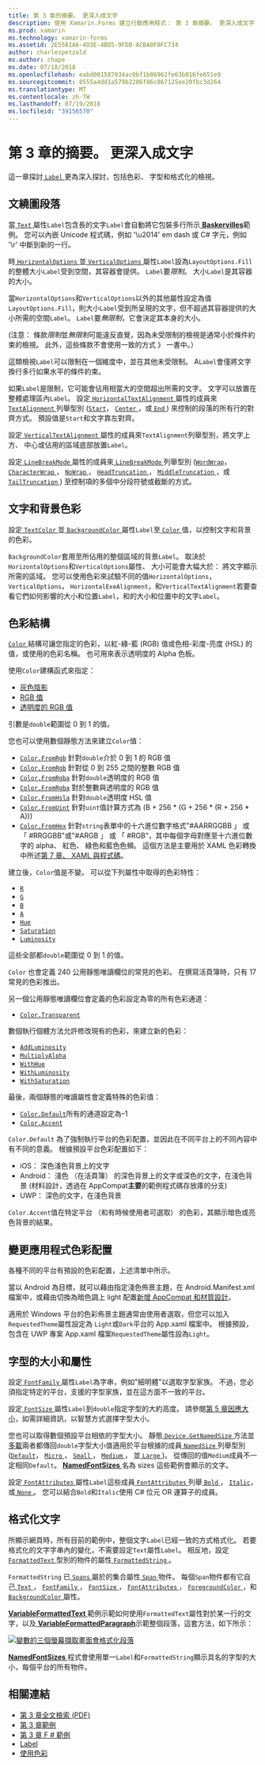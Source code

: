 ```yaml
---
title: 第 3 章的摘要。 更深入成文字
description: 使用 Xamarin.Forms 建立行動應用程式： 第 3 章摘要。 更深入成文字
ms.prod: xamarin
ms.technology: xamarin-forms
ms.assetid: 2E5581A6-4D3E-4BD5-9FDB-ACBA0F0FC734
author: charlespetzold
ms.author: chape
ms.date: 07/18/2018
ms.openlocfilehash: eabd001587034ac0bf1b86962fe63b016fe651e9
ms.sourcegitcommit: 8555a4dd1a579b2206f86c867125ee20fbc3d264
ms.translationtype: MT
ms.contentlocale: zh-TW
ms.lasthandoff: 07/19/2018
ms.locfileid: "39156570"
---
```

# <a name="summary-of-chapter-3-deeper-into-text"></a>第 3 章的摘要。 更深入成文字

這一章探討[ `Label` ](xref:Xamarin.Forms.Label)更為深入探討，包括色彩、 字型和格式化的檢視。

## <a name="wrapping-paragraphs"></a>文繞圖段落

當[ `Text` ](xref:Xamarin.Forms.Label.Text)屬性`Label`包含長的文字`Label`會自動將它包裝多行所示[ **Baskervilles**](https://github.com/xamarin/xamarin-forms-book-samples/tree/master/Chapter03/Baskervilles)範例。 您可以內嵌 Unicode 程式碼，例如 '\u2014' em dash 或 C# 字元，例如 '\r' 中斷到新的一行。

時[ `HorizontalOptions` ](xref:Xamarin.Forms.View.HorizontalOptions)並[ `VerticalOptions` ](xref:Xamarin.Forms.View.VerticalOptions)屬性`Label`設為`LayoutOptions.Fill`的整體大小`Label`受到空間，其容器會提供。 `Label`要*限制*。 大小`Label`是其容器的大小。

當`HorizontalOptions`和`VerticalOptions`以外的其他屬性設定為值`LayoutOptions.Fill`，則大小`Label`受到所呈現的文字，但不超過其容器提供的大小所需的空間`Label`。 `Label`要*無限制*，它會決定其本身的大小。

(注意： 條款*限制*並*無限制*可能違反直覺，因為未受限制的檢視是通常小於條件約束的檢視。 此外，這些條款不會使用一致的方式 》 一書中。）

這類檢視`Label`可以限制在一個維度中，並在其他未受限制。 A`Label`會僅將文字換行多行如果水平的條件約束。

如果`Label`是限制，它可能會佔用相當大的空間超出所需的文字。 文字可以放置在整體處理區內`Label`。 設定[ `HorizontalTextAlignment` ](xref:Xamarin.Forms.Label.HorizontalTextAlignment)屬性的成員來[ `TextAlignment` ](xref:Xamarin.Forms.TextAlignment)列舉型別 ([`Start`](xref:Xamarin.Forms.TextAlignment.Start)， [ `Center` ](xref:Xamarin.Forms.TextAlignment.Center)，或[ `End` ](xref:Xamarin.Forms.TextAlignment.Center)) 來控制的段落的所有行的對齊方式。 預設值是`Start`和文字靠左對齊。

設定[ `VerticalTextAlignment` ](xref:Xamarin.Forms.Label.VerticalTextAlignment)屬性的成員來`TextAlignment`列舉型別，將文字上方、 中心或佔用的區域底部放置`Label`。

設定[ `LineBreakMode` ](xref:Xamarin.Forms.Label.LineBreakMode)屬性的成員來[ `LineBreakMode` ](xref:Xamarin.Forms.LineBreakMode)列舉型別 ([`WordWrap`](xref:Xamarin.Forms.LineBreakMode.WordWrap)， [ `CharacterWrap` ](xref:Xamarin.Forms.LineBreakMode.CharacterWrap)， [ `NoWrap` ](xref:Xamarin.Forms.LineBreakMode.NoWrap)， [ `HeadTruncation` ](xref:Xamarin.Forms.LineBreakMode.HeadTruncation)， [ `MiddleTruncation` ](xref:Xamarin.Forms.LineBreakMode.MiddleTruncation)，或[ `TailTruncation` ](xref:Xamarin.Forms.LineBreakMode.TailTruncation)) 至控制項的多個中分段符號或截斷的方式。

## <a name="text-and-background-colors"></a>文字和背景色彩

設定[ `TextColor` ](xref:Xamarin.Forms.Label.TextColor)並[ `BackgroundColor` ](xref:Xamarin.Forms.VisualElement.BackgroundColor)屬性`Label`至[ `Color` ](xref:Xamarin.Forms.Color)值，以控制文字和背景的色彩。

`BackgroundColor`套用至所佔用的整個區域的背景`Label`。 取決於`HorizontalOptions`和`VerticalOptions`屬性、 大小可能會大幅大於： 將文字顯示所需的區域。 您可以使用色彩來試驗不同的值`HorizontalOptions`， `VerticalOptions`， `HorizontalExeAlignment`，和`VerticalTextAlignment`若要查看它們如何影響的大小和位置`Label`，和的大小和位置中的文字`Label`。

## <a name="the-color-structure"></a>色彩結構

[ `Color` ](xref:Xamarin.Forms.Color)結構可讓您指定的色彩，以紅-綠-藍 (RGB) 值或色相-彩度-亮度 (HSL) 的值，或使用的色彩名稱。 也可用來表示透明度的 Alpha 色板。

使用`Color`建構函式來指定：

- [灰色陰影](xref:Xamarin.Forms.Color.%23ctor(System.Double))
- [RGB 值](xref:Xamarin.Forms.Color.%23ctor(System.Double,System.Double,System.Double))
- [透明度的 RGB 值](xref:Xamarin.Forms.Color.%23ctor(System.Double,System.Double,System.Double,System.Double))

引數是`double`範圍從 0 到 1 的值。

您也可以使用數個靜態方法來建立`Color`值：

- [`Color.FromRgb`](xref:Xamarin.Forms.Color.FromRgb(System.Double,System.Double,System.Double)) 針對`double`介於 0 到 1 的 RGB 值
- [`Color.FromRgb`](xref:Xamarin.Forms.Color.FromRgb(System.Int32,System.Int32,System.Int32)) 針對從 0 到 255 之間的整數 RGB 值
- [`Color.FromRgba`](xref:Xamarin.Forms.Color.FromRgba(System.Double,System.Double,System.Double,System.Double)) 針對`double`透明度的 RGB 值
- [`Color.FromRgba`](xref:Xamarin.Forms.Color.FromRgba(System.Int32,System.Int32,System.Int32,System.Int32)) 對於整數與透明度的 RGB 值
- [`Color.FromHsla`](xref:Xamarin.Forms.Color.FromHsla(System.Double,System.Double,System.Double,System.Double)) 針對`double`透明度 HSL 值
- [`Color.FromUint`](xref:Xamarin.Forms.Color.FromUint(System.UInt32)) 針對`uint`值計算方式為 (B + 256 * (G + 256 * (R + 256 * A)))
- [`Color.FromHex`](xref:Xamarin.Forms.Color.FromHex(System.String)) 針對`string`表單中的十六進位數字格式"#AARRGGBB 」 或 「 #RRGGBB"或"#ARGB 」 或 「 #RGB"，其中每個字母對應至十六進位數字的 alpha、 紅色、 綠色和藍色色頻。 這個方法是主要用於 XAML 色彩轉換中所述[第 7 章、 XAML 與程式碼](~/xamarin-forms/creating-mobile-apps-xamarin-forms/summaries/chapter07.md)。

建立後，`Color`值是不變。 可以從下列屬性中取得的色彩特性：

- [`R`](xref:Xamarin.Forms.Color.R)
- [`G`](xref:Xamarin.Forms.Color.G)
- [`B`](xref:Xamarin.Forms.Color.B)
- [`A`](xref:Xamarin.Forms.Color.A)
- [`Hue`](xref:Xamarin.Forms.Color.Hue)
- [`Saturation`](xref:Xamarin.Forms.Color.Saturation)
- [`Luminosity`](xref:Xamarin.Forms.Color.Luminosity)

這些全部都`double`範圍從 0 到 1 的值。

`Color` 也會定義 240 公用靜態唯讀欄位的常見的色彩。 在撰寫活頁簿時，只有 17 常見的色彩推出。

另一個公用靜態唯讀欄位會定義的色彩設定為零的所有色彩通道：

- [`Color.Transparent`](xref:Xamarin.Forms.Color.Transparent)

數個執行個體方法允許修改現有的色彩，來建立新的色彩：

- [`AddLuminosity`](xref:Xamarin.Forms.Color.AddLuminosity(System.Double))
- [`MultiplyAlpha`](xref:Xamarin.Forms.Color.MultiplyAlpha(System.Double))
- [`WithHue`](xref:Xamarin.Forms.Color.WithHue(System.Double))
- [`WithLuminosity`](xref:Xamarin.Forms.Color.WithLuminosity(System.Double))
- [`WithSaturation`](xref:Xamarin.Forms.Color.WithSaturation(System.Double))

最後，兩個靜態的唯讀屬性會定義特殊的色彩值：

- [`Color.Default`](xref:Xamarin.Forms.Color.Default)所有的通道設定為&ndash;1
- [`Color.Accent`](xref:Xamarin.Forms.Color.Accent)

`Color.Default` 為了強制執行平台的色彩配置，並因此在不同平台上的不同內容中有不同的意義。 根據預設平台色彩配置如下：

- iOS： 深色淺色背景上的文字
- Android： 淺色 （在活頁簿） 的深色背景上的文字或深色的文字，在淺色背景 (材料設計，透過在 AppCompat**主要**的範例程式碼存放庫的分支)
- UWP： 深色的文字，在淺色背景

`Color.Accent`值在特定平台 （和有時候使用者可選取） 的色彩，其顯示暗色或亮色背景的結果。

## <a name="changing-the-application-color-scheme"></a>變更應用程式色彩配置

各種不同的平台有預設的色彩配置，上述清單中所示。

當以 Android 為目標，就可以藉由指定淺色佈景主題，在 Android.Manifest.xml 檔案中，或藉由切換為暗色調上 light 配置[新增 AppCompat 和材質設計](~/xamarin-forms/platform/android/appcompat.md)。

適用於 Windows 平台的色彩佈景主題通常由使用者選取，但您可以加入`RequestedTheme`屬性設定為 `Light`或`Dark`平台的 App.xaml 檔案中。 根據預設，包含在 UWP 專案 App.xaml 檔案`RequestedTheme`屬性設為`Light`。

## <a name="font-sizes-and-attributes"></a>字型的大小和屬性

設定[ `FontFamily` ](xref:Xamarin.Forms.Label.FontFamily)屬性`Label`為字串，例如"細明體"以選取字型家族。 不過，您必須指定特定的平台，支援的字型家族，並在這方面不一致的平台。

設定[ `FontSize` ](xref:Xamarin.Forms.Label.FontSize)屬性`Label`到`double`指定字型的大約高度。 請參閱[第 5 章因應大小](chapter05.md)，如需詳細資訊，以智慧方式選擇字型大小。

您也可以取得數個預設平台相依的字型大小。 靜態[ `Device.GetNamedSize` ](xref:Xamarin.Forms.Device.GetNamedSize(Xamarin.Forms.NamedSize,System.Type))方法並[多載](xref:Xamarin.Forms.Device.GetNamedSize(Xamarin.Forms.NamedSize,Xamarin.Forms.Element))兩者都傳回`double`字型大小值適用於平台根據的成員[ `NamedSize` ](xref:Xamarin.Forms.NamedSize)列舉型別 ([`Default`](xref:Xamarin.Forms.NamedSize.Default)， [ `Micro` ](xref:Xamarin.Forms.NamedSize.Micro)， [ `Small` ](xref:Xamarin.Forms.NamedSize.Small)， [ `Medium` ](xref:Xamarin.Forms.NamedSize.Medium)， 並[ `Large` ](xref:Xamarin.Forms.NamedSize.Large))。 從傳回的值`Medium`成員不一定相同`Default`。 [ **NamedFontSizes** ](https://github.com/xamarin/xamarin-forms-book-samples/tree/master/Chapter03/NamedFontSizes)名為 sizes 這些範例會顯示的文字。

設定[ `FontAttributes` ](xref:Xamarin.Forms.Label.FontAttributes)屬性`Label`這些成員[ `FontAttributes` ](xref:Xamarin.Forms.FontAttributes)列舉[ `Bold` ](xref:Xamarin.Forms.FontAttributes.Bold)， [ `Italic`](xref:Xamarin.Forms.FontAttributes.Italic)，或[ `None` ](xref:Xamarin.Forms.FontAttributes.None)。 您可以結合`Bold`和`Italic`使用 C# 位元 OR 運算子的成員。

## <a name="formatted-text"></a>格式化文字

所顯示網頁時，所有目前的範例中，整個文字`Label`已經一致的方式格式化。 若要格式化的文字字串內的變化，不需要設定`Text`屬性`Label`。 相反地，設定[ `FormattedText` ](xref:Xamarin.Forms.Label.FormattedText)型別的物件的屬性[ `FormattedString` ](xref:Xamarin.Forms.FormattedString)。

`FormattedString` 已[ `Spans` ](xref:Xamarin.Forms.FormattedString.Spans)屬於的集合屬性[ `Span` ](xref:Xamarin.Forms.Span)物件。 每個`Span`物件都有它自己[ `Text` ](xref:Xamarin.Forms.Span.Text)， [ `FontFamily` ](xref:Xamarin.Forms.Span.FontFamily)， [ `FontSize` ](xref:Xamarin.Forms.Span.FontSize)， [ `FontAttributes` ](xref:Xamarin.Forms.Span.FontAttributes)， [ `ForegroundColor` ](xref:Xamarin.Forms.Span.ForegroundColor)，和[ `BackgroundColor` ](xref:Xamarin.Forms.Span.BackgroundColor)屬性。

[ **VariableFormattedText** ](https://github.com/xamarin/xamarin-forms-book-samples/tree/master/Chapter03/VarFormText)範例示範如何使用`FormattedText`屬性對於某一行的文字，以及[ **VariableFormattedParagraph**](https://github.com/xamarin/xamarin-forms-book-samples/tree/master/Chapter03/VarFormPara)示範整個段落，這套方法，如下所示：

[![變數的三個螢幕擷取畫面會格式化段落](images/ch03fg06-small.png "格式化標籤文字的變數")](images/ch03fg06-large.png#lightbox "變數格式的標籤文字")

[ **NamedFontSizes** ](https://github.com/xamarin/xamarin-forms-book-samples/tree/master/Chapter03/NamedFontSizes)程式會使用單一`Label`和`FormattedString`顯示具名的字型的大小，每個平台的所有物件。



## <a name="related-links"></a>相關連結

- [第 3 章全文檢索 (PDF)](https://download.xamarin.com/developer/xamarin-forms-book/XamarinFormsBook-Ch03-Apr2016.pdf)
- [第 3 章範例](https://github.com/xamarin/xamarin-forms-book-samples/tree/master/Chapter03)
- [第 3 章 F # 範例](https://github.com/xamarin/xamarin-forms-book-samples/tree/master/Chapter03/FS)
- [Label](~/xamarin-forms/user-interface/text/label.md)
- [使用色彩](~/xamarin-forms/user-interface/colors.md)

